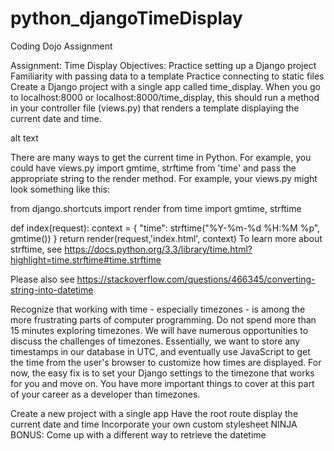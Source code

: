 # python_djangoTimeDisplay
Coding Dojo Assignment

Assignment: Time Display
Objectives:
Practice setting up a Django project
Familiarity with passing data to a template
Practice connecting to static files
Create a Django project with a single app called time_display. When you go to localhost:8000 or localhost:8000/time_display, this should run a method in your controller file (views.py) that renders a template displaying the current date and time.

alt text

There are many ways to get the current time in Python. For example, you could have views.py import gmtime, strftime from 'time' and pass the appropriate string to the render method. For example, your views.py might look something like this:

from django.shortcuts import render
from time import gmtime, strftime
    
def index(request):
    context = {
        "time": strftime("%Y-%m-%d %H:%M %p", gmtime())
    }
    return render(request,'index.html', context)
To learn more about strftime, see https://docs.python.org/3.3/library/time.html?highlight=time.strftime#time.strftime

Please also see https://stackoverflow.com/questions/466345/converting-string-into-datetime

Recognize that working with time - especially timezones - is among the more frustrating parts of computer programming. Do not spend more than 15 minutes exploring timezones. We will have numerous opportunities to discuss the challenges of timezones. Essentially, we want to store any timestamps in our database in UTC, and eventually use JavaScript to get the time from the user's browser to customize how times are displayed. For now, the easy fix is to set your Django settings to the timezone that works for you and move on. You have more important things to cover at this part of your career as a developer than timezones.

 Create a new project with a single app
 Have the root route display the current date and time
 Incorporate your own custom stylesheet
 NINJA BONUS: Come up with a different way to retrieve the datetime
